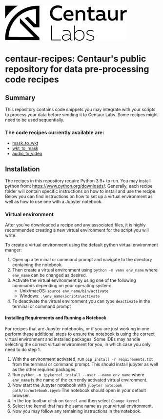 ![logo](assets/logo.png)

# centaur-recipes: Centaur's public repository for data pre-processing code recipes


## Summary

This repository contains code snippets you may integrate with your scripts to 
process your data before sending it to Centaur Labs. Some recipes might need to be used sequentially.

### The code recipes currently available are:
* [mask_to_wkt](mask_to_wkt)
* [wkt_to_mask](wkt_to_mask)
* [audio_to_video](audio_to_video)

## Installation

The recipes in this repository require Python 3.9+ to run. You may install 
python from: https://www.python.org/downloads/. Generally, each recipe folder 
will contain specific instructions on how to install and use the recipe. Below
you can find instructions on how to set up a virtual environment as well as how
to use one with a Jupyter notebook.

### Virtual environment
After you've downloaded a recipe and any associated files, it is highly 
recommended creating a new virtual environment for the script you will write.

To create a virtual environment using the default python virtual environment manger:
1. Open up a terminal or command prompt and navigate to the directory 
   containing the notebook.
2. Then create a virtual environment using `python -m venv env_name` where 
   `env_name` can be changed as desired.
3. Activate the virtual environment by using one of the following commands 
   depending on your operating system:
    * Unix/macOS: `source env_name/bin/activate`
    * Windows: `.\env_name\Scripts\activate`
4. To deactivate the virtual environment you can type `deactivate` in the 
   terminal or command prompt

#### Installing Requirements and Running a Notebook

For recipes that are Jupyter notebooks, or if you are just working in one
perform these additional steps to ensure the notebook is using the correct
virtual environment and installed packages. Some IDEs may handle selecting the
correct virtual environment for you, in which case you only need to do step 1.

1. With the environment activated, run `pip install -r requirements.txt`
   from the terminal or command prompt. This should install jupyter as well as 
   the other required packages.
2. Run `python -m ipykernel install --user --name env_name` where `env_name`
   is the name of the currently activated virtual environment.
3. Now start the Jupyter notebook with `jupyter notebook path/to/notebook.ipynb`
   The notebook should open in your default browser.
4. In the top toolbar click on `Kernel` and then select `Change kernel`.
5. Select the kernel that has the same name as your virtual environment.
6. Now you may follow any remaining instructions in the notebook.
